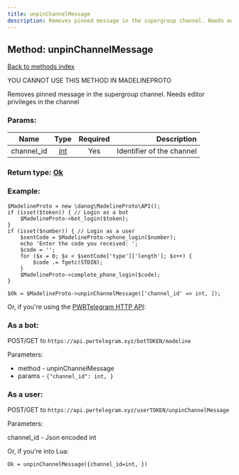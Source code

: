 ```yaml
---
title: unpinChannelMessage
description: Removes pinned message in the supergroup channel. Needs editor privileges in the channel
---
```

## Method: unpinChannelMessage  
[Back to methods index](index.md)


YOU CANNOT USE THIS METHOD IN MADELINEPROTO


Removes pinned message in the supergroup channel. Needs editor privileges in the channel

### Params:

| Name     |    Type       | Required | Description |
|----------|:-------------:|:--------:|------------:|
|channel\_id|[int](../types/int.md) | Yes|Identifier of the channel|


### Return type: [Ok](../types/Ok.md)

### Example:


```
$MadelineProto = new \danog\MadelineProto\API();
if (isset($token)) { // Login as a bot
    $MadelineProto->bot_login($token);
}
if (isset($number)) { // Login as a user
    $sentCode = $MadelineProto->phone_login($number);
    echo 'Enter the code you received: ';
    $code = '';
    for ($x = 0; $x < $sentCode['type']['length']; $x++) {
        $code .= fgetc(STDIN);
    }
    $MadelineProto->complete_phone_login($code);
}

$Ok = $MadelineProto->unpinChannelMessage(['channel_id' => int, ]);
```

Or, if you're using the [PWRTelegram HTTP API](https://pwrtelegram.xyz):

### As a bot:

POST/GET to `https://api.pwrtelegram.xyz/botTOKEN/madeline`

Parameters:

* method - unpinChannelMessage
* params - `{"channel_id": int, }`



### As a user:

POST/GET to `https://api.pwrtelegram.xyz/userTOKEN/unpinChannelMessage`

Parameters:

channel_id - Json encoded int



Or, if you're into Lua:

```
Ok = unpinChannelMessage({channel_id=int, })
```

